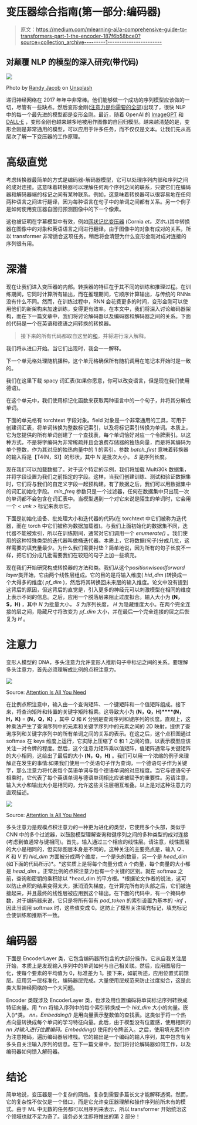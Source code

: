 # 变压器综合指南(第一部分:编码器)

> 原文：<https://medium.com/mlearning-ai/a-comprehensive-guide-to-transformers-part-1-the-encoder-187f6b58bce0?source=collection_archive---------1----------------------->

## 对颠覆 NLP 的模型的深入研究(带代码)

![](img/c82a2d0972f60ec944bc354cdaef757b.png)

Photo by [Randy Jacob](https://unsplash.com/@randvmb?utm_source=medium&utm_medium=referral) on [Unsplash](https://unsplash.com?utm_source=medium&utm_medium=referral)

递归神经网络在 2017 年年中非常棒。他们能够做一个成功的序列模型应该做的一切，尽管有一些缺点。然后变形金刚([注意力是你需要的全部](https://arxiv.org/pdf/1706.03762.pdf))出现了，很快 NLP 中的每一个最先进的模型都是变形金刚。最近，随着 OpenAI 的 [ImageGPT](https://openai.com/blog/image-gpt/) 和 [DALL-E](https://openai.com/blog/dall-e/) ，变形金刚也越来越多地被用作图像的自回归模型。越来越清楚的是，变形金刚是非常通用的模型，可以应用于许多任务，而不仅仅是文本。让我们先从高层次了解一下变压器的工作原理。

# 高级直觉

考虑转换器最简单的方式是编码器-解码器模型，它可以处理序列内部和序列之间的成对连接。这意味着转换器可以理解任何两个序列之间的联系，只要它们在编码器和解码器端的标记之间有某种联系。例如，这意味着转换器可以很容易地在任何两种语言之间进行翻译，因为每种语言在句子中的单词之间都有关系。另一个例子是如何使用变压器自回归预测图像中的下一个像素。

这也被证明在字幕模型中有效，例如[网状记忆变压器](https://arxiv.org/pdf/1912.08226.pdf) (Cornia *et。艾尔。*)其中转换器在图像中的对象和英语语言之间进行翻译。由于图像中的对象有成对的关系，所以 transformer 非常适合这项任务。稍后将会清楚为什么变形金刚对成对连接的序列很有用。

# 深潜

现在让我们进入变压器的内部。转换器的特征在于其不同的训练和推理过程。在训练期间，它同时计算所有输出，而在推理期间，它顺序计算输出，与传统的 RNNs 没有什么不同。然而，在训练过程中，RNN 会花费更多的时间，变形金刚可以使用他们的新架构来加速训练，变得更有效率。在本文中，我们将深入讨论编码器架构，而在下一篇文章中，我们将讨论解码器以及编码器和解码器之间的关系。下面的代码是一个在英语和德语之间转换的转换器。

> 接下来的所有代码都取自这里的[和](https://github.com/bentrevett/pytorch-seq2seq/blob/master/6%20-%20Attention%20is%20All%20You%20Need.ipynb)，并将进行深入解释。

我们将从进口开始。当它们出现时，我会一一解释。

下一个单元格处理随机播种。这个单元格确保所有随机调用在笔记本开始时是一致的。

我们在这里下载 spacy 词汇表(如果你愿意，你可以改变语言，但是现在我们使用德语)。

在这个单元中，我们使用标记化函数来获取两种语言中的一个句子，并将其分解成单词。

下面的单元格有 torchtext 字段对象。field 对象是一个非常通用的工具，可用于创建词汇表，将单词转换为整数标记索引，以及将标记索引转换为单词。本质上，它为您提供的所有单词创建了一个查找表，每个单词恰好对应一个令牌索引。以这种方式，不是将字编码为非常稀疏并且会浪费存储器的独热向量，而是将其编码为单个整数，作为其对应的独热向量中的 1 的索引。参数 *batch_first* 意味着转换器的输入将是【T4(N，S)】的形状，其中 *N* 是批次大小， *S* 是序列长度。

现在我们可以加载数据了。对于这个特定的示例，我们将加载 Multi30k 数据集，并将字段设置为我们之前指定的字段。这样，当我们创建训练、测试和验证数据集时，它们将与我们的自定义字段一起预构建。有了数据之后，我们可以用数据集中的词汇初始化字段。 *min_freq* 参数只是一个过滤器，任何在数据集中只出现一次的单词都不会包含在词汇表中。当模型遇到一个对它来说是陌生的单词时，它会用一个 *< unk >* 标记来表示它。

下面是初始化设备、批处理大小和迭代器的代码(在 torchtext 中它们被称为迭代器，而在 torch 中它们被称为数据加载器)。与我们上面初始化的数据集不同，迭代器不能被索引，所以在训练期间，通常对它们调用一个 *enumerate()* 。我们使用的这种特殊类型的迭代器叫做桶迭代器。本质上，它将数据(句子)分成几批，这样需要的填充量最少。为什么我们需要衬垫？简单地说，因为所有的句子长度不一样，把它们分成几批需要我们在较短的句子上加一些填充。

现在我们开始研究构成转换器的方法和类。我们从这个*positionwiseedforward layer*类开始，它由两个线性层组成。它的目的是将输入维度( *hid_dim* )转换成一个大得多的维度( *pf_dim* )，然后将其转换回未来层的输入维度。论文中没有提到这背后的原因，但这背后的直觉是，引入更多的神经元可以刺激模型在相同的维度上表示不同的信息。之后，应用一个脱落层来阻止过度拟合。输入大小为 **(N，S，H)** ，其中 *N* 为批量大小， *S* 为序列长度， *H* 为隐藏维度大小。在两个完全连接的层之间，隐藏尺寸将改变为 *pf_dim* 大小，并在最后一个完全连接的层之后恢复为 *H* 。

# 注意力

变形人模型的 DNA，多头注意力允许变形人推断句子中标记之间的关系。要理解多头注意力，首先必须理解成比例的点积注意力。

![](img/0cc3aa5232d355c615b6076d474013d0.png)

Source: [Attention Is All You Need](https://arxiv.org/pdf/1706.03762.pdf)

在比例点积注意中，输入由一个查询矩阵、一个键矩阵和一个值矩阵组成。接下来，将查询矩阵和转置的关键字矩阵相乘。这导致大小为 **(N，Q，H)****(N，H，K)** = **(N，Q，K)** ，其中 *Q* 和 *K* 分别是查询序列和键序列的长度。直观上，这种乘法产生了查询序列中的元素和关键字序列中的元素之间的 2D 映射，提供了查询序列和关键字序列中的所有单词之间的关系的表示。在这之后，这个点积图通过 softmax 在 keys 维度上运行，它实际上压缩了 0 和 1 之间的值，以表示模型应该关注一对令牌的程度。然后，这个注意力矩阵乘以值矩阵，值矩阵通常与关键矩阵的大小相同，这给出了最后的大小 **(N，Q，H)** 。我们可以用一个浓缩的例子来理解正在发生的事情:如果我们使用一个英语句子作为查询，一个德语句子作为关键字，那么注意力将代表每个英语单词与每个德语单词的对应程度。当它与德语句子相乘时，它代表了每个英语单词与德语单词相比应该被赋予的重要性。另请注意，输入大小和输出大小是相同的，允许这些关注层相互堆叠。以上是对这种注意力的直观描述。

![](img/3277fb13199f3a416854d36c0b71f17f.png)

Source: [Attention Is All You Need](https://arxiv.org/pdf/1706.03762.pdf)

多头注意力是规模点积注意力的一种更为进化的类型，它使用多个头部，类似于 CNN 中的多个过滤器，以鼓励模型理解查询和键序列之间的多种类型的成对连接(考虑到值通常与键相同)。首先，输入通过三个相应的线性层。请注意，线性图层的大小是相同的，但实际图层本身是不同的。这种关注的主要亮点是，输入 *Q* 、 *K* 和 *V* 的 *hid_dim* 方面被分成两个维度，一个是头的数量，另一个是 *head_dim* (如下面的代码所示)*。*这实质上是将每个向量分成 *h* 个向量，每个向量的大小都是 *head_dim* 。正常比例的点积注意力也有一个关键的区别。就在 softmax 之前，查询和密钥的乘积除以 *head_dim 的平方根。*根据论文作者的说法，这可以防止点积的结果变得太大，抵消消失梯度。在计算完所有的头部之后，它们被连接起来，并且最终的线性层被应用到这个输出。在下面的代码中，有一个掩码参数，对于编码器来说，它只是将所有带有 *pad_token* 的索引设置为基本的 *-inf* ，因此当调用 softmax 时，这些值变成 0。这防止了模型关注填充标记，填充标记会使训练和推断不一致。

# 编码器

下面是 EncoderLayer 类，它包含编码器所包含的大部分操作。它从自我关注层开始，本质上是发现输入序列中的单词如何与自己相关联。然后，应用图层归一化，使每个要素的平均值为 0，标准差为 1。接下来，如前所述，应用位置式前馈层。应用另一层标准化，编码器层完成。大量使用层规范来防止过度拟合，这是此类大型神经网络的一个大问题。

Encoder 类既涉及 EncoderLayer 类，也涉及用位置编码将单词标记序列转换成特征向量。用 *nn 将输入序列中的每个索引转换成一个 *hid_dim* 大小的向量。嵌入()*类。 *nn。Embedding()* 是用向量表示整数值的查找表。这类似于将一个热点向量转换成每个单词的学习特征向量。此后，由于模型没有位置感，使用相同的 *nn 对输入进行位置编码。Embedding()* 使用的令牌嵌入。之后，使用填充索引作为注意掩码，遍历编码器层堆栈。它的输出是一个编码的输入序列，其中包含有关多头自关注输入序列的信息。在下一篇文章中，我们将讨论解码器如何工作，以及编码器如何馈入解码器。

# 结论

简单地说，变压器是一个复杂的网络。复杂到需要多篇长文才能解释透彻。然而，它的复杂性不仅仅是一个借口，而是它允许变压器理解和操作序列前所未有的模式。由于 ML 中无数的任务都可以用序列来表示，所以 transformer 开始统治这个领域也就不足为奇了。请务必关注即将推出的第 2 部分！